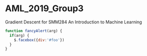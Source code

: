# AML_2019_Group3
Gradient Descent for SMM284 An Introduction to Machine Learning 
```javascript
function fancyAlert(arg) {
  if(arg) {
    $.facebox({div:'#foo'})
  }
}
```
